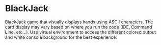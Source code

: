 # BlackJack
BlackJack game that visually displays hands using ASCII characters. The card display may vary based on where you run the code (IDE, Command Line, etc...). Use virtual environment to access the different colored output and white console background for the best experience.
